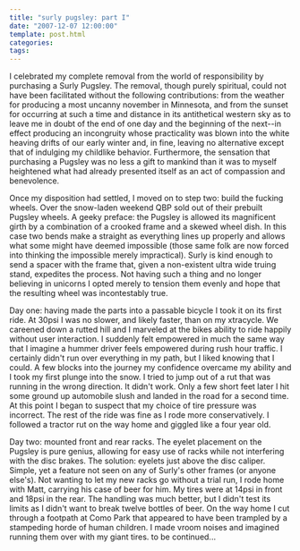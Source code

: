 ```yaml
---
title: "surly pugsley: part I"
date: "2007-12-07 12:00:00"
template: post.html
categories: 
tags: 
---
```


I celebrated my complete removal from the world of responsibility by purchasing a Surly Pugsley. The removal, though purely spiritual, could not have been facilitated without the following contributions: from the weather for producing a most uncanny november in Minnesota, and from the sunset for occurring at such a time and distance in its antithetical western sky as to leave me in doubt of the end of one day and the beginning of the next--in effect producing an incongruity whose practicality was blown into the white heaving drifts of our early winter and, in fine, leaving no alternative except that of indulging my childlike behavior. Furthermore, the sensation that purchasing a Pugsley was no less a gift to mankind than it was to myself heightened what had already presented itself as an act of compassion and benevolence. 

Once my disposition had settled, I moved on to step two: build the fucking wheels. Over the snow-laden weekend QBP sold out of their prebuilt Pugsley wheels. A geeky preface: the Pugsley is allowed its magnificent girth by a combination of a crooked frame and a skewed wheel dish. In this case two bends make a straight as everything lines up properly and allows what some might have deemed impossible (those same folk are now forced into thinking the impossible merely impractical). Surly is kind enough to send a spacer with the frame that, given a non-existent ultra wide truing stand, expedites the process. Not having such a thing and no longer believing in unicorns I opted merely to tension them evenly and hope that the resulting wheel was incontestably true. 

Day one: having made the parts into a passable bicycle I took it on its first ride. At 30psi I was no slower, and likely faster, than on my xtracycle. We careened down a rutted hill and I marveled at the bikes ability to ride happily without user interaction. I suddenly felt empowered in much the same way that I imagine a hummer driver feels empowered during rush hour traffic. I certainly didn't run over everything in my path, but I liked knowing that I could. A few blocks into the journey my confidence overcame my ability and I took my first plunge into the snow. I tried to jump out of a rut that was running in the wrong direction. It didn't work. Only a few short feet later I hit some ground up automobile slush and landed in the road for a second time. At this point I began to suspect that my choice of tire pressure was incorrect. The rest of the ride was fine as I rode more conservatively. I followed a tractor rut on the way home and giggled like a four year old. 

Day two: mounted front and rear racks. The eyelet placement on the Pugsley is pure genius, allowing for easy use of racks while not interfering with the disc brakes. The solution: eyelets just above the disc caliper. Simple, yet a feature not seen on any of Surly's other frames (or anyone else's). Not wanting to let my new racks go without a trial run, I rode home with Matt, carrying his case of beer for him. My tires were at 14psi in front and 18psi in the rear. The handling was much better, but I didn't test its limits as I didn't want to break twelve bottles of beer. On the way home I cut through a footpath at Como Park that appeared to have been trampled by a stampeding horde of human children. I made vroom noises and imagined running them over with my giant tires. to be continued...